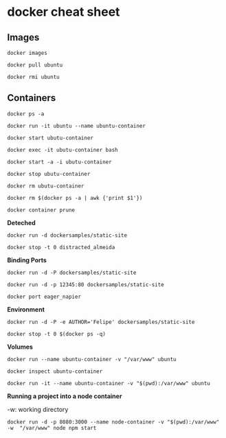 # docker cheat sheet

## Images

`docker images`

`docker pull ubuntu`

`docker rmi ubuntu`

## Containers

`docker ps -a`

`docker run -it ubuntu --name ubuntu-container`

`docker start ubutu-container`

`docker exec -it ubutu-container bash`

`docker start -a -i ubutu-container`

`docker stop ubutu-container`

`docker rm ubutu-container`

`docker rm $(docker ps -a | awk {'print $1'})`

`docker container prune`

**Deteched**

`docker run -d dockersamples/static-site`

`docker stop -t 0 distracted_almeida`

**Binding Ports**

`docker run -d -P dockersamples/static-site`

`docker run -d -p 12345:80 dockersamples/static-site`

`docker port eager_napier`

**Environment**

`docker run -d -P -e AUTHOR='Felipe' dockersamples/static-site`

`docker stop -t 0 $(docker ps -q)`

**Volumes**

`docker run --name ubuntu-container -v "/var/www" ubuntu`

`docker inspect ubuntu-container`

`docker run -it --name ubuntu-container -v "$(pwd):/var/www" ubuntu`

**Running a project into a node container**

-w: working directory

`docker run -d -p 8080:3000 --name node-container -v "$(pwd):/var/www" -w  "/var/www" node npm start`
 